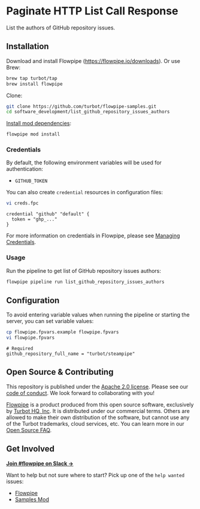 # Paginate HTTP List Call Response

List the authors of GitHub repository issues.

## Installation

Download and install Flowpipe (https://flowpipe.io/downloads). Or use Brew:

```sh
brew tap turbot/tap
brew install flowpipe
```

Clone:

```sh
git clone https://github.com/turbot/flowpipe-samples.git
cd software_development/list_github_repository_issues_authors
```

[Install mod dependencies](https://www.flowpipe.io/docs/mods/mod-dependencies#mod-dependencies):

```sh
flowpipe mod install
```

### Credentials

By default, the following environment variables will be used for authentication:

- `GITHUB_TOKEN`

You can also create `credential` resources in configuration files:

```sh
vi creds.fpc
```

```hcl
credential "github" "default" {
  token = "ghp_..."
}
```

For more information on credentials in Flowpipe, please see [Managing Credentials](https://flowpipe.io/docs/run/credentials).

### Usage

Run the pipeline to get list of GitHub repository issues authors:

```sh
flowpipe pipeline run list_github_repository_issues_authors
```

## Configuration

To avoid entering variable values when running the pipeline or starting the server, you can set variable values:

```sh
cp flowpipe.fpvars.example flowpipe.fpvars
vi flowpipe.fpvars
```

```hcl
# Required
github_repository_full_name = "turbot/steampipe"
```

## Open Source & Contributing

This repository is published under the [Apache 2.0 license](https://www.apache.org/licenses/LICENSE-2.0). Please see our [code of conduct](https://github.com/turbot/.github/blob/main/CODE_OF_CONDUCT.md). We look forward to collaborating with you!

[Flowpipe](https://flowpipe.io) is a product produced from this open source software, exclusively by [Turbot HQ, Inc](https://turbot.com). It is distributed under our commercial terms. Others are allowed to make their own distribution of the software, but cannot use any of the Turbot trademarks, cloud services, etc. You can learn more in our [Open Source FAQ](https://turbot.com/open-source).

## Get Involved

**[Join #flowpipe on Slack →](https://flowpipe.io/community/join)**

Want to help but not sure where to start? Pick up one of the `help wanted` issues:

- [Flowpipe](https://github.com/turbot/flowpipe/labels/help%20wanted)
- [Samples Mod](https://github.com/turbot/flowpipe-samples/labels/help%20wanted)
